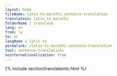 ```yaml
---
layout: home
fileName: latin-to-marathi-sentence-translation
translatein: latin_to_marathi
folderName : translate
lang: en
from: la
to: mr
langName : latin-to
permalink: /latin-to-marathi-sentence-translation
tool: sentence-translations
nointernationalization: true
---
```

{% include section/translateinto.html %}
